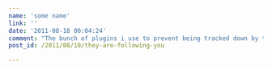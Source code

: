 ```yaml
---
name: 'some name'
link: ''
date: '2011-08-18 00:04:24'
comment: "The bunch of plugins i use to prevent being tracked down by those  damn web bugs:\n\nghostery\nbeef taco\nBetterprivacy\ncookie whitelist\nnoscript\nadblock+\ngooglesharing\n/etc/hosts \n\nGod, i got paranoid -.- \n\nP.S. wie weit bist du mit deiner diplomarbeit? ;)"
post_id: /2011/08/10/they-are-following-you

---
```



